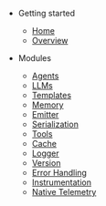 - Getting started

  - [Home](/)
  - [Overview](overview.md)

- Modules

  - [Agents](agents.md)
  - [LLMs](llms.md)
  - [Templates](templates.md)
  - [Memory](memory.md)
  - [Emitter](emitter.md)
  - [Serialization](serialization.md)
  - [Tools](tools.md)
  - [Cache](cache.md)
  - [Logger](logger.md)
  - [Version](version.md)
  - [Error Handling](errors.md)
  - [Instrumentation](instrumentation.md)
  - [Native Telemetry](native-telemetry.md)

